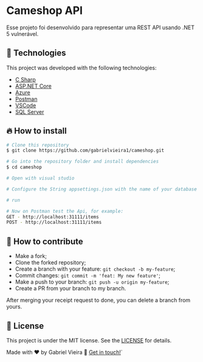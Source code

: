 # Cameshop API
Esse projeto foi desenvolvido para representar uma REST API usando .NET 5 vulnerável.

## 🚀 Technologies

This project was developed with the following technologies:

- [C Sharp](https://docs.microsoft.com/pt-br/dotnet/csharp/tour-of-csharp/)
- [ASP.NET Core](https://dotnet.microsoft.com/download/dotnet/5.0)
- [Azure](https://azure.microsoft.com/pt-br/overview/what-is-azure/)
- [Postman](https://www.postman.com/downloads/)
- [VSCode](https://code.visualstudio.com/)
- [SQL Server](https://www.microsoft.com/pt-br/sql-server/sql-server-downloads)

## 🔥 How to install

```bash
# Clone this repository
$ git clone https://github.com/gabrielvieira1/cameshop.git

# Go into the repository folder and install dependencies
$ cd cameshop

# Open with visual studio

# Configure the String appsettings.json with the name of your database

# run

# Now on Postman test the Api, for example:
GET - http://localhost:31111/items
POST - http://localhost:31111/items
```

## 🤔 How to contribute

- Make a fork;
- Clone the forked repository;
- Create a branch with your feature: `git checkout -b my-feature`;
- Commit changes: `git commit -m 'feat: My new feature'`;
- Make a push to your branch: `git push -u origin my-feature`;
- Create a PR from your branch to my branch.

After merging your receipt request to done, you can delete a branch from yours.

## :memo: License

This project is under the MIT license. See the [LICENSE](LICENSE) for details.

Made with ♥ by Gabriel Vieira :wave: [Get in touch!](https://www.linkedin.com/in/bielvieira/)`
